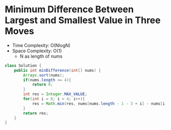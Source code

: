# Minimum Difference Between Largest and Smallest Value in Three Moves

- Time Complexity: O(NlogN)
- Space Complexity: O(1)
  - N as length of nums

```java
class Solution {
    public int minDifference(int[] nums) {
        Arrays.sort(nums);
        if(nums.length <= 4){
            return 0;
        }
        int res = Integer.MAX_VALUE;
        for(int i = 0; i < 4; i++){
            res = Math.min(res, nums[nums.length - 1 - 3 + i] - nums[i]);
        }
        return res;
    }
}
```
